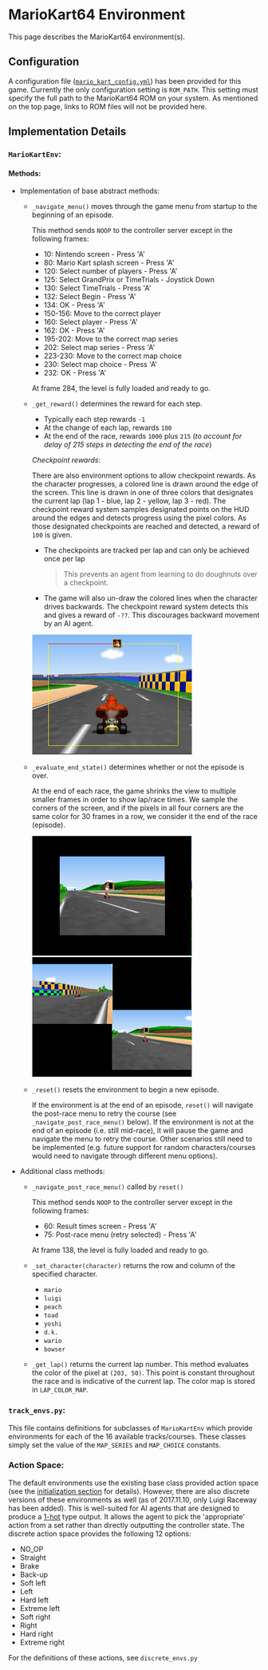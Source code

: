 # MarioKart64 Environment

This page describes the MarioKart64 environment(s).

## Configuration

A configuration file ([`mario_kart_config.yml`](mario_kart_config.yml)) has been provided for this game. Currently the only configuration setting is `ROM_PATH`. This setting must specify the full path to the MarioKart64 ROM on your system. As mentioned on the top page, links to ROM files will not be provided here.

## Implementation Details

### `MarioKartEnv`:

#### Methods:

* Implementation of base abstract methods:
    * `_navigate_menu()` moves through the game menu from startup to the beginning of an episode.

        This method sends `NOOP` to the controller server except in the following frames:
        
        * 10: Nintendo screen - Press 'A'
        * 80: Mario Kart splash screen - Press 'A'
        * 120: Select number of players - Press 'A'
        * 125: Select GrandPrix or TimeTrials - Joystick Down
        * 130: Select TimeTrials - Press 'A'
        * 132: Select Begin - Press 'A'
        * 134: OK - Press 'A'
        * 150-156: Move to the correct player
        * 160: Select player - Press 'A'
        * 162: OK - Press 'A'
        * 195-202: Move to the correct map series
        * 202: Select map series - Press 'A'
        * 223-230: Move to the correct map choice
        * 230: Select map choice - Press 'A'
        * 232: OK - Press 'A'
        
        
        At frame 284, the level is fully loaded and ready to go.

    * `_get_reward()` determines the reward for each step.
        * Typically each step rewards `-1`
        * At the change of each lap, rewards `100`
        * At the end of the race, rewards `1000` plus `215` (*to account for delay of 215 steps in detecting the end of the race*)

        *Checkpoint rewards*:
        
        There are also environment options to allow checkpoint rewards. As the character progresses, a colored line is drawn around the edge of the screen. This line is drawn in one of three colors that designates the current lap (lap 1 - blue, lap 2 - yellow, lap 3 - red). The checkpoint reward system samples designated points on the HUD around the edges and detects progress using the pixel colors. As those designated checkpoints are reached and detected, a reward of `100` is given.

        * The checkpoints are tracked per lap and can only be achieved once per lap

          > This prevents an agent from learning to do doughnuts over a checkpoint. 

        * The game will also un-draw the colored lines when the character drives backwards. The checkpoint reward system detects this and gives a reward of `-??`. This discourages backward movement by an AI agent.

        [![HUDProgressScreenshot](screenshots/hud_progress_t.png)](screenshots/hud_progress.png)


    * `_evaluate_end_state()` determines whether or not the episode is over.
    
        At the end of each race, the game shrinks the view to multiple smaller frames in order to show lap/race times. We sample the corners of the screen, and if the pixels in all four corners are the same color for 30 frames in a row, we consider it the end of the race (episode).

        [![EndEpisodeScreenshot1](screenshots/end_episode_1_t.png)](screenshots/end_episode_1.png)
        [![EndEpisodeScreenshot2](screenshots/end_episode_2_t.png)](screenshots/end_episode_2.png)

    * `_reset()` resets the environment to begin a new episode.

        If the environment is at the end of an episode, `reset()` will navigate the post-race menu to retry the course (see `_navigate_post_race_menu()` below). If the environment is not at the end of an episode (i.e. still mid-race), it will pause the game and navigate the menu to retry the course. Other scenarios still need to be implemented (e.g. future support for random characters/courses would need to navigate through different menu options).


* Additional class methods:
    * `_navigate_post_race_menu()` called by `reset()`

        This method sends `NOOP` to the controller server except in the following frames:
        * 60: Result times screen - Press 'A'
        * 75: Post-race menu (retry selected) - Press 'A'

        At frame 138, the level is fully loaded and ready to go.

    * `_set_character(character)` returns the row and column of the specified character.
        * `mario`
        * `luigi`
        * `peach`
        * `toad`
        * `yoshi`
        * `d.k.`
        * `wario`
        * `bowser`

    * `_get_lap()` returns the current lap number. This method evaluates the color of the pixel at `(203, 50)`. This point is constant throughout the race and is indicative of the current lap. The color map is stored in `LAP_COLOR_MAP`.


### `track_envs.py`:

This file contains definitions for subclasses of `MarioKartEnv` which provide environments for each of the 16 available tracks/courses. These classes simply set the value of the `MAP_SERIES` and `MAP_CHOICE` constants.

### Action Space:
The default environments use the existing base class provided action space (see the [initialization section](../../../README.md#initialization) for details). However, there are also discrete versions of these environments as well (as of 2017.11.10, only Luigi Raceway has been added). This is well-suited for AI agents that are designed to produce a [1-hot](https://machinelearningmastery.com/how-to-one-hot-encode-sequence-data-in-python/) type output. It allows the agent to pick the 'appropriate' action from a set rather than directly outputting the controller state. The discrete action space provides the following 12 options:
* NO_OP
* Straight
* Brake
* Back-up
* Soft left
* Left
* Hard left
* Extreme left
* Soft right
* Right
* Hard right
* Extreme right

For the definitions of these actions, see `discrete_envs.py`



